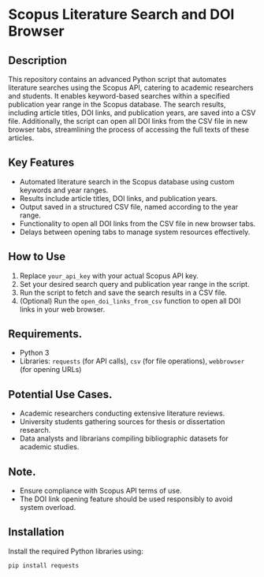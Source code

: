 # Scopus Literature Search and DOI Browser

## Description
This repository contains an advanced Python script that automates literature searches using the Scopus API, catering to academic researchers and students. It enables keyword-based searches within a specified publication year range in the Scopus database. The search results, including article titles, DOI links, and publication years, are saved into a CSV file. Additionally, the script can open all DOI links from the CSV file in new browser tabs, streamlining the process of accessing the full texts of these articles.

## Key Features
- Automated literature search in the Scopus database using custom keywords and year ranges.
- Results include article titles, DOI links, and publication years.
- Output saved in a structured CSV file, named according to the year range.
- Functionality to open all DOI links from the CSV file in new browser tabs.
- Delays between opening tabs to manage system resources effectively.

## How to Use
1. Replace `your_api_key` with your actual Scopus API key.
2. Set your desired search query and publication year range in the script.
3. Run the script to fetch and save the search results in a CSV file.
4. (Optional) Run the `open_doi_links_from_csv` function to open all DOI links in your web browser.



## Requirements.
- Python 3
- Libraries: `requests` (for API calls), `csv` (for file operations), `webbrowser` (for opening URLs)
   
## Potential Use Cases.
- Academic researchers conducting extensive literature reviews.
- University students gathering sources for thesis or dissertation research.
- Data analysts and librarians compiling bibliographic datasets for academic studies.

## Note.
- Ensure compliance with Scopus API terms of use.
- The DOI link opening feature should be used responsibly to avoid system overload.

## Installation
Install the required Python libraries using:
```bash
pip install requests

